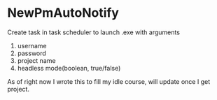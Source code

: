 # NewPmAutoNotify
Create task in task scheduler to launch .exe with arguments
1) username
2) password
3) project name
4) headless mode(boolean, true/false)

As of right now I wrote this to fill my idle course, will update once I get project.
